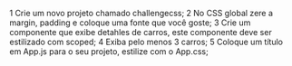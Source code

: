 1 Crie um novo projeto chamado challengecss;
2 No CSS global zere a margin, padding e coloque uma fonte que você goste;
3 Crie um componente que exibe detahles de carros, este componente deve ser estilizado com scoped;
4 Exiba pelo menos 3 carros;
5 Coloque um título em App.js para o seu projeto, estilize com o App.css;